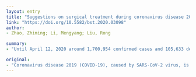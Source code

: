 ```yaml
---
layout: entry
title: "Suggestions on surgical treatment during coronavirus disease 2019 (COVID-19) pandemic"
link: "https://doi.org/10.5582/bst.2020.03098"
author:
- Zhao, Zhiming; Li, Mengyang; Liu, Rong

summary:
- "Until April 12, 2020 around 1,700,954 confirmed cases and 105,633 deaths have been reported all over the world. The World Health Organization (WHO) has declared COVID-19 a Public Health Emergency of International Concern. China has achieved an inspiring achievement on epidemic control. Here we reviewed available studies on surgical activities during the outbreak, together with our current experience. There are available studies to provide feasible suggestions on surgical issues during the pandemic. Until March 12, 2020 1,700."

original:
- "Coronavirus disease 2019 (COVID-19), caused by SARS-CoV-2 virus, is now generating a global epidemic, leading to a severe public health emergency. Until April 12, 2020 around 1,700,954 confirmed cases and 105,633 deaths have been reported all over the world. The World Health Organization (WHO) has declared COVID-19 as a Public Health Emergency of International Concern. Under this circumstance, surgical activities should be carefully evaluated to avoid excessive occupation of limited medical resources, and to reduce the possibility of hospital infection. China has achieved an inspiring achievement on epidemic control. Here, we reviewed available studies on surgical activities during the outbreak, in combination with our current experience, with the aim of providing feasible suggestions on surgical issues during the COVID-19 pandemic."
---
```


